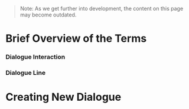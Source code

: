 
> Note: As we get further into development, the content on this page may become outdated.

# Brief Overview of the Terms

### Dialogue Interaction

### Dialogue Line

# Creating New Dialogue
